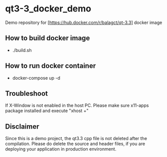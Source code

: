 # qt3-3_docker_demo
Demo repository for [https://hub.docker.com/r/balagct/qt-3.3] docker image

How to build docker image
--------------------------
- ./build.sh

How to run docker container
---------------------------
- docker-compose up -d

Troubleshoot
------------
If X-Window is not enabled in the host PC. Please make sure x11-apps package installed and execute "xhost +"

Disclaimer
----------
Since this is a demo project, the qt3.3 cpp file is not deleted after the compilation. Please do delete the source and header files, if you are deploying your application in production environment.
